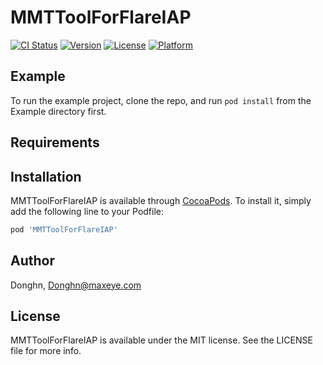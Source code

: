 # MMTToolForFlareIAP

[![CI Status](https://img.shields.io/travis/Donghn/MMTToolForFlareIAP.svg?style=flat)](https://travis-ci.org/Donghn/MMTToolForFlareIAP)
[![Version](https://img.shields.io/cocoapods/v/MMTToolForFlareIAP.svg?style=flat)](https://cocoapods.org/pods/MMTToolForFlareIAP)
[![License](https://img.shields.io/cocoapods/l/MMTToolForFlareIAP.svg?style=flat)](https://cocoapods.org/pods/MMTToolForFlareIAP)
[![Platform](https://img.shields.io/cocoapods/p/MMTToolForFlareIAP.svg?style=flat)](https://cocoapods.org/pods/MMTToolForFlareIAP)

## Example

To run the example project, clone the repo, and run `pod install` from the Example directory first.

## Requirements

## Installation

MMTToolForFlareIAP is available through [CocoaPods](https://cocoapods.org). To install
it, simply add the following line to your Podfile:

```ruby
pod 'MMTToolForFlareIAP'
```

## Author

Donghn, Donghn@maxeye.com

## License

MMTToolForFlareIAP is available under the MIT license. See the LICENSE file for more info.
